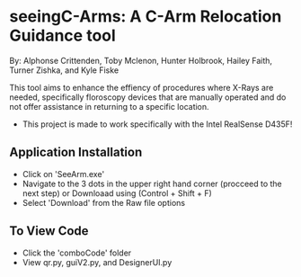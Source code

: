 # seeingC-Arms: A C-Arm Relocation Guidance tool

By: Alphonse Crittenden, Toby Mclenon, Hunter Holbrook, Hailey Faith, Turner Zishka, and Kyle Fiske

This tool aims to enhance the effiency of procedures where X-Rays are needed, specifically floroscopy devices that are manually operated and do not offer assistance in returning to a specific location.
 - This project is made to work specifically with the Intel RealSense D435F!

## Application Installation
 - Click on 'SeeArm.exe'
 - Navigate to the 3 dots in the upper right hand corner (procceed to the next step) or Downloaad using (Control + Shift + F)
 - Select 'Download' from the Raw file options

## To View Code
- Click the 'comboCode' folder
- View qr.py, guiV2.py, and DesignerUI.py
